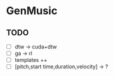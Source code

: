 # GenMusic

## TODO

* [ ] dtw -> cuda+dtw
* [ ] ga -> rl
* [ ] templates ++
* [ ] [pitch,start time,duration,velocity] -> ?
